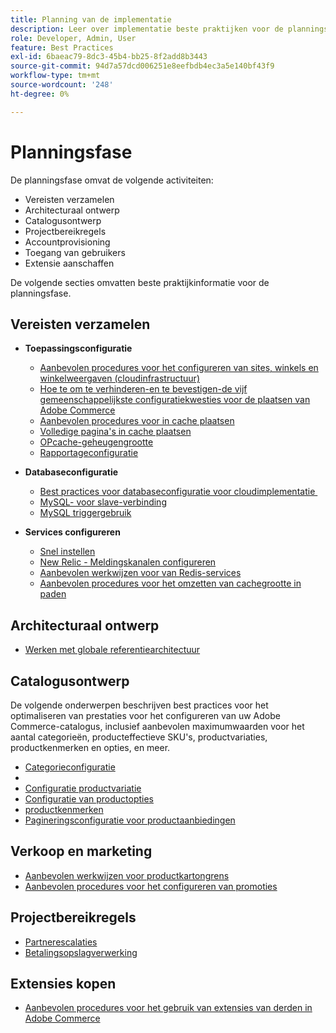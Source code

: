 ```yaml
---
title: Planning van de implementatie
description: Leer over implementatie beste praktijken voor de planningsfase van projecten van Adobe Commerce.
role: Developer, Admin, User
feature: Best Practices
exl-id: 6baeac79-8dc3-45b4-bb25-8f2add8b3443
source-git-commit: 94d7a57dcd006251e8eefbdb4ec3a5e140bf43f9
workflow-type: tm+mt
source-wordcount: '248'
ht-degree: 0%

---
```


# Planningsfase

De planningsfase omvat de volgende activiteiten:

- Vereisten verzamelen
- Architecturaal ontwerp
- Catalogusontwerp
- Projectbereikregels
- Accountprovisioning
- Toegang van gebruikers
- Extensie aanschaffen

De volgende secties omvatten beste praktijkinformatie voor de planningsfase.

## Vereisten verzamelen

- **Toepassingsconfiguratie**
   - [Aanbevolen procedures voor het configureren van sites, winkels en winkelweergaven (cloudinfrastructuur)](sites-stores-store-views.md)
   - [Hoe te om te verhinderen-en te bevestigen-de vijf gemeenschappelijkste configuratiekwesties voor de plaatsen van Adobe Commerce](https://business.adobe.com/blog/how-to/usual-suspects-five-configuration-fixes-maximize-your-peak-sales)
   - [Aanbevolen procedures voor in cache plaatsen](https://docs.magento.com/user-guide/system/cache-management.html#best-practices-for-caching)
   - [Volledige pagina&#39;s in cache plaatsen](https://developer.adobe.com/commerce/php/development/cache/page/public-content/)
   - [OPcache-geheugengrootte](opcache-memory-size.md)
   - [Rapportageconfiguratie](reporting-configuration.md)

- **Databaseconfiguratie**
   - [Best practices voor databaseconfiguratie voor cloudimplementatie &#x200B;](database-on-cloud.md)
   - [MySQL-&#x200B; voor slave-verbinding](configure-mysql-slave-connection-on-cloud.md)
   - [MySQL triggergebruik](mysql-triggers-usage.md)

- **Services configureren**
   - [Snel instellen](https://devdocs.magento.com/cloud/cdn/configure-fastly.html)
   - [New Relic - Meldingskanalen configureren](https://devdocs.magento.com/cloud/project/new-relic.html#configure-notification-channels)
   - [Aanbevolen werkwijzen voor &#x200B; van Redis-services](redis-service-configuration.md)
   - [Aanbevolen procedures voor het omzetten van cachegrootte in paden](realpath-cache-size.md)

## **Architecturaal ontwerp**

<!--Asset not yet integrated
- [GRA Architecture examples](https://wiki.corp.adobe.com/x/kD4ykw)
-->
- [Werken met globale referentiearchitectuur](../../../implementation-playbook/architecture/global-reference.md)

## **Catalogusontwerp**

De volgende onderwerpen beschrijven best practices voor het optimaliseren van prestaties voor het configureren van uw Adobe Commerce-catalogus, inclusief aanbevolen maximumwaarden voor het aantal categorieën, producteffectieve SKU&#39;s, productvariaties, productkenmerken en opties, en meer.

- [Categorieconfiguratie](category-limits.md)
- [&#x200B;](product-sku-limits.md)
- [Configuratie productvariatie](product-variations.md)
- [Configuratie van productopties](product-options.md)
- [&#x200B; productkenmerken](product-attributes-and-options.md)
- [Pagineringsconfiguratie voor productaanbiedingen](product-listing-pagination.md)

## **Verkoop en marketing**

- [Aanbevolen werkwijzen voor productkartongrens](product-cart.md)
- [Aanbevolen procedures voor het configureren van promoties](product-cart-promotions.md)

## **Projectbereikregels**

- [Partnerescalaties](partner-escalation.md)
- [Betalingsopslagverwerking](payment-processing-storage.md)

## **Extensies kopen**

- [Aanbevolen procedures voor het gebruik van extensies van derden in Adobe Commerce](extensions.md)
